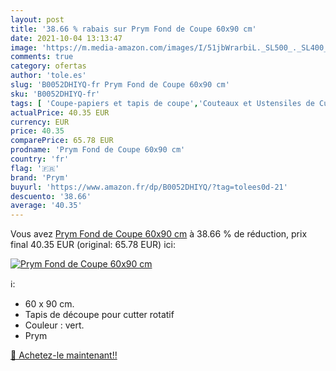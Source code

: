 ```yaml
---
layout: post
title: '38.66 % rabais sur Prym Fond de Coupe 60x90 cm'
date: 2021-10-04 13:13:47
image: 'https://m.media-amazon.com/images/I/51jbWrarbiL._SL500_._SL400_.jpg'
comments: true
category: ofertas
author: 'tole.es'
slug: 'B0052DHIYQ-fr Prym Fond de Coupe 60x90 cm'
sku: 'B0052DHIYQ-fr'
tags: [ 'Coupe-papiers et tapis de coupe','Couteaux et Ustensiles de Cuisine','Cuisine et Maison','Fournitures de bureau','Petites fournitures','Planches à découper','prym', ]
actualPrice: 40.35 EUR
currency: EUR
price: 40.35
comparePrice: 65.78 EUR
prodname: 'Prym Fond de Coupe 60x90 cm'
country: 'fr'
flag: '🇫🇷'
brand: 'Prym'
buyurl: 'https://www.amazon.fr/dp/B0052DHIYQ/?tag=tolees0d-21'
descuento: '38.66'
average: '40.35'
---
```


Vous avez [Prym Fond de Coupe 60x90 cm](https://www.amazon.fr/dp/B0052DHIYQ/?tag=tolees0d-21)  à  38.66 % de réduction, prix final  40.35 EUR (original: 65.78 EUR) ici:

[![Prym Fond de Coupe 60x90 cm](https://m.media-amazon.com/images/I/51jbWrarbiL._SL500_._SL400_.jpg)](https://www.amazon.fr/dp/B0052DHIYQ/?tag=tolees0d-21)

ℹ️:

- 60 x 90 cm.
- Tapis de découpe pour cutter rotatif
- Couleur : vert.
- Prym

[🛒 Achetez-le maintenant!!](https://www.amazon.fr/dp/B0052DHIYQ/?tag=tolees0d-21)
